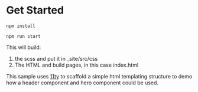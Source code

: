 # Get Started

```npm install```

```npm run start```

This will build:

1) the scss and put it in _site/src/css
2) The HTML and build pages, in this case index.html


This sample uses [11ty](https://www.11ty.dev/) to scaffold a simple html templating structure to demo how a header component and hero component could be used.


